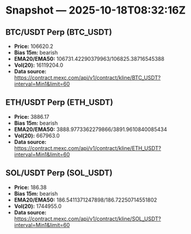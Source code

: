 # Snapshot — 2025-10-18T08:32:16Z

## BTC/USDT Perp (BTC_USDT)
- **Price:** 106620.2
- **Bias 15m:** bearish
- **EMA20/EMA50:** 106731.42290379963/106825.38716545388
- **Vol(20):** 16119204.0
- **Data source:** https://contract.mexc.com/api/v1/contract/kline/BTC_USDT?interval=Min1&limit=60

## ETH/USDT Perp (ETH_USDT)
- **Price:** 3886.17
- **Bias 15m:** bearish
- **EMA20/EMA50:** 3888.9773362279866/3891.9610840085434
- **Vol(20):** 667963.0
- **Data source:** https://contract.mexc.com/api/v1/contract/kline/ETH_USDT?interval=Min1&limit=60

## SOL/USDT Perp (SOL_USDT)
- **Price:** 186.38
- **Bias 15m:** bearish
- **EMA20/EMA50:** 186.5411371247898/186.72250714551802
- **Vol(20):** 1744955.0
- **Data source:** https://contract.mexc.com/api/v1/contract/kline/SOL_USDT?interval=Min1&limit=60
